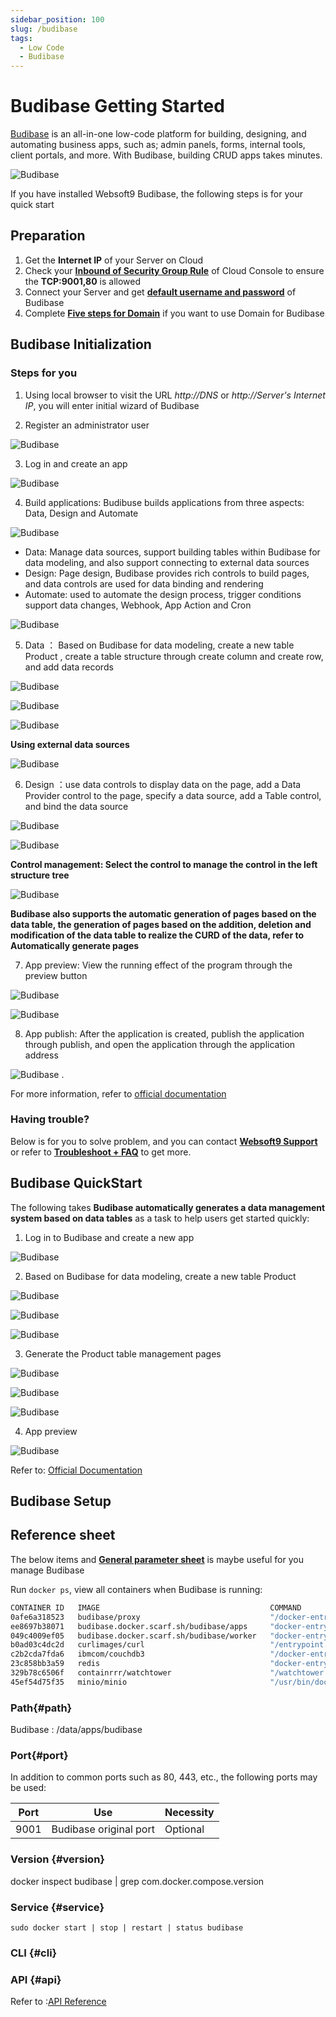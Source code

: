 ```yaml
---
sidebar_position: 100
slug: /budibase
tags:
  - Low Code
  - Budibase
---
```


# Budibase Getting Started

[Budibase](https://budibase.com/) is an all-in-one low-code platform for building, designing, and automating business apps, such as; admin panels, forms, internal tools, client portals, and more. With Budibase, building CRUD apps takes minutes.

![Budibase](https://libs.websoft9.com/Websoft9/DocsPicture/zh/budibase/budibase-main-websoft9.png)

If you have installed Websoft9 Budibase, the following steps is for your quick start

## Preparation

1. Get the **Internet IP** of your Server on Cloud
2. Check your **[Inbound of Security Group Rule](./administrator/firewall#security)** of Cloud Console to ensure the **TCP:9001,80** is allowed
3. Connect your Server and get **[default username and password](./user/credentials)** of Budibase
4. Complete **[Five steps for Domain](./administrator/domain_step)** if you want to use Domain for Budibase

## Budibase Initialization

### Steps for you

1. Using local browser to visit the URL *http://DNS* or *http://Server's Internet IP*, you will enter initial wizard of Budibase

2. Register an administrator user
   
  ![Budibase](https://libs.websoft9.com/Websoft9/DocsPicture/zh/budibase/budibase-installadmin-websoft9.png)

3. Log in and create an app

  ![Budibase](https://libs.websoft9.com/Websoft9/DocsPicture/zh/budibase/budibase-createapp-websoft9.png)

4. Build applications: Budibuse builds applications from three aspects: Data, Design and Automate

  ![Budibase](https://libs.websoft9.com/Websoft9/DocsPicture/zh/budibase/budibase-editapp-websoft9.png)

   - Data: Manage data sources, support building tables within Budibase for data modeling, and also support connecting to external data sources
   - Design: Page design, Budibase provides rich controls to build pages, and data controls are used for data binding and rendering
   - Automate: used to automate the design process, trigger conditions support data changes, Webhook, App Action and Cron
  
  ![Budibase](https://libs.websoft9.com/Websoft9/DocsPicture/zh/budibase/budibase-automation-websoft9.png)

5. Data ： Based on Budibase for data modeling, create a new table Product , create a table structure through create column and create row, and add data records

  ![Budibase](https://libs.websoft9.com/Websoft9/DocsPicture/zh/budibase/budibase-budibase-datasoure-websoft9.png)

  ![Budibase](https://libs.websoft9.com/Websoft9/DocsPicture/zh/budibase/budibase-createtabel-websoft9.png)

  ![Budibase](https://libs.websoft9.com/Websoft9/DocsPicture/zh/budibase/budibase-createrow-websoft9.png)

  **Using external data sources**
  
  ![Budibase](https://libs.websoft9.com/Websoft9/DocsPicture/zh/budibase/budibase-datasource-websoft9.png)

6. Design ：use data controls to display data on the page, add a Data Provider control to the page, specify a data source, add a Table control, and bind the data source
   
  ![Budibase](https://libs.websoft9.com/Websoft9/DocsPicture/zh/budibase/budibase-dataprovider-websoft9.png)

  ![Budibase](https://libs.websoft9.com/Websoft9/DocsPicture/zh/budibase/budibase-datatable-websoft9.png)

**Control management: Select the control to manage the control in the left structure tree**

  ![Budibase](https://libs.websoft9.com/Websoft9/DocsPicture/zh/budibase/budibase-element-amdin-websoft9.png)

**Budibase also supports the automatic generation of pages based on the data table, the generation of pages based on the addition, deletion and modification of the data table to realize the CURD of the data, refer to Automatically generate pages**

7. App preview: View the running effect of the program through the preview button
  
  ![Budibase](https://libs.websoft9.com/Websoft9/DocsPicture/zh/budibase/budibase-app-preview-websoft9.png)

  ![Budibase](https://libs.websoft9.com/Websoft9/DocsPicture/zh/budibase/budibase-app-view-websoft9.png)

8. App publish: After the application is created, publish the application through publish, and open the application through the application address 

  ![Budibase](https://libs.websoft9.com/Websoft9/DocsPicture/zh/budibase/budibase-app-publish-websoft9.png)
. 

For more information, refer to  [official documentation](https://docs.budibase.com/docs/what-is-budibase)

### Having trouble?

Below is for you to solve problem, and you can contact **[Websoft9 Support](./helpdesk)** or refer to **[Troubleshoot + FAQ](./faq#setup)** to get more.  



## Budibase QuickStart

The following takes **Budibase automatically generates a data management system based on data tables** as a task to help users get started quickly:

1. Log in to Budibase and create a new app

  ![Budibase](https://libs.websoft9.com/Websoft9/DocsPicture/zh/budibase/budibase-createapp-websoft9.png)

2. Based on Budibase for data modeling, create a new table Product 

  ![Budibase](https://libs.websoft9.com/Websoft9/DocsPicture/zh/budibase/budibase-budibase-datasoure-websoft9.png)

  ![Budibase](https://libs.websoft9.com/Websoft9/DocsPicture/zh/budibase/budibase-createtabel-websoft9.png)

  ![Budibase](https://libs.websoft9.com/Websoft9/DocsPicture/zh/budibase/budibase-createrow-websoft9.png)

3. Generate the Product table management pages
   
  ![Budibase](https://libs.websoft9.com/Websoft9/DocsPicture/zh/budibase/budibase-Autogenerated-screens-websoft9.png)

  ![Budibase](https://libs.websoft9.com/Websoft9/DocsPicture/zh/budibase/budibase-Autogenerated-screens2-websoft9.png)

  ![Budibase](https://libs.websoft9.com/Websoft9/DocsPicture/zh/budibase/budibase-Autogenerated-screens3-websoft9.png)

4. App preview
  
  ![Budibase](https://libs.websoft9.com/Websoft9/DocsPicture/zh/budibase/budibase-Autogenerated-screens4-websoft9.png)


Refer to: [Official Documentation](https://docs.budibase.com/docs/quickstart-tutorials)


## Budibase Setup


## Reference sheet

The below items and **[General parameter sheet](./administrator/parameter)** is maybe useful for you manage Budibase

Run `docker ps`, view all containers when Budibase is running:  

```bash
CONTAINER ID   IMAGE                                      COMMAND                  CREATED          STATUS                              PORTS                                                 NAMES
0afe6a318523   budibase/proxy                             "/docker-entrypoint.…"   10 seconds ago   Up 8 seconds                        80/tcp, 0.0.0.0:9001->10000/tcp, :::9001->10000/tcp   budibase
ee8697b38071   budibase.docker.scarf.sh/budibase/apps     "docker-entrypoint.s…"   11 seconds ago   Up 9 seconds                        4001/tcp                                              budibase-bbapps
049c4009ef05   budibase.docker.scarf.sh/budibase/worker   "docker-entrypoint.s…"   11 seconds ago   Up 10 seconds                       4001/tcp                                              budibase-bbworker
b0ad03c4dc2d   curlimages/curl                            "/entrypoint.sh sh -…"   12 seconds ago   Exited (2) Less than a second ago                                                         docker-budibase_c                              ouch-init_1
c2b2cda7fda6   ibmcom/couchdb3                            "/docker-entrypoint.…"   14 seconds ago   Up 11 seconds                       4369/tcp, 5984/tcp, 9100/tcp                          budibase-couchdb
23c858bb3a59   redis                                      "docker-entrypoint.s…"   14 seconds ago   Up 12 seconds                       6379/tcp                                              budibase-redis
329b78c6506f   containrrr/watchtower                      "/watchtower --debug…"   14 seconds ago   Up 11 seconds                       8080/tcp                                              docker-budibase_w                              atchtower-service_1
45ef54d75f35   minio/minio                                "/usr/bin/docker-ent…"   14 seconds ago   Up 12 seconds (health: starting)    9000/tcp                                              budibase-minio

```

### Path{#path}

Budibase : /data/apps/budibase

### Port{#port}

In addition to common ports such as 80, 443, etc., the following ports may be used:

| Port | Use                                          | Necessity |
| ------ | --------------------------------------------- | ------ |
| 9001   | Budibase original port	 | Optional   |

### Version {#version}

docker inspect budibase | grep com.docker.compose.version

### Service {#service}

```shell
sudo docker start | stop | restart | status budibase
```

### CLI {#cli}

### API {#api}

Refer to :[API Reference](https://docs.budibase.com/docs/public-api)